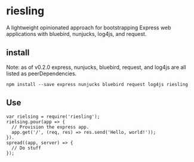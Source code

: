 # riesling
A lightweight opinionated approach for bootstrapping Express web applications with
bluebird, nunjucks, log4js, and request.

## install
Note: as of v0.2.0 express, nunjucks, bluebird, request, and log4js are all listed
as peerDependencies.

```
npm install --save express nunjucks bluebird request log4js riesling
```

## Use
```
var rielsing = require('riesling');
rielsing.pour(app => {
  // Provision the express app.
  app.get('/', (req, res) => res.send('Hello, world!'));
}).
spread((app, server) => {
  // Do stuff
});

```